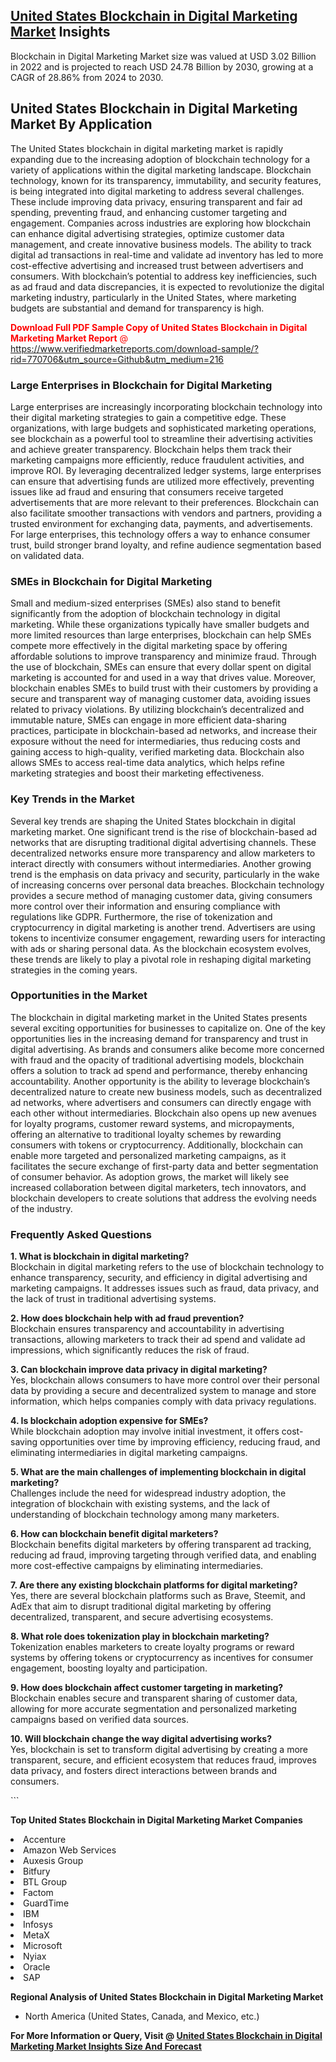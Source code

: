 <h2><a href="https://www.verifiedmarketreports.com/download-sample/?rid=770706&amp;utm_source=Github&amp;utm_medium=216" target="_blank">United States Blockchain in Digital Marketing Market</a> Insights</h2><p>Blockchain in Digital Marketing Market size was valued at USD 3.02 Billion in 2022 and is projected to reach USD 24.78 Billion by 2030, growing at a CAGR of 28.86% from 2024 to 2030.</p><p><h2>United States Blockchain in Digital Marketing Market By Application</h2><p>The United States blockchain in digital marketing market is rapidly expanding due to the increasing adoption of blockchain technology for a variety of applications within the digital marketing landscape. Blockchain technology, known for its transparency, immutability, and security features, is being integrated into digital marketing to address several challenges. These include improving data privacy, ensuring transparent and fair ad spending, preventing fraud, and enhancing customer targeting and engagement. Companies across industries are exploring how blockchain can enhance digital advertising strategies, optimize customer data management, and create innovative business models. The ability to track digital ad transactions in real-time and validate ad inventory has led to more cost-effective advertising and increased trust between advertisers and consumers. With blockchain’s potential to address key inefficiencies, such as ad fraud and data discrepancies, it is expected to revolutionize the digital marketing industry, particularly in the United States, where marketing budgets are substantial and demand for transparency is high. <p><span class=""><span style="color: #ff0000;"><strong>Download Full PDF Sample Copy of United States Blockchain in Digital Marketing Market Report</strong> @ </span><a href="https://www.verifiedmarketreports.com/download-sample/?rid=770706&amp;utm_source=Github&amp;utm_medium=216" target="_blank">https://www.verifiedmarketreports.com/download-sample/?rid=770706&amp;utm_source=Github&amp;utm_medium=216</a></span></p></p><h3>Large Enterprises in Blockchain for Digital Marketing</h3><p>Large enterprises are increasingly incorporating blockchain technology into their digital marketing strategies to gain a competitive edge. These organizations, with large budgets and sophisticated marketing operations, see blockchain as a powerful tool to streamline their advertising activities and achieve greater transparency. Blockchain helps them track their marketing campaigns more efficiently, reduce fraudulent activities, and improve ROI. By leveraging decentralized ledger systems, large enterprises can ensure that advertising funds are utilized more effectively, preventing issues like ad fraud and ensuring that consumers receive targeted advertisements that are more relevant to their preferences. Blockchain can also facilitate smoother transactions with vendors and partners, providing a trusted environment for exchanging data, payments, and advertisements. For large enterprises, this technology offers a way to enhance consumer trust, build stronger brand loyalty, and refine audience segmentation based on validated data.<h3>SMEs in Blockchain for Digital Marketing</h3><p>Small and medium-sized enterprises (SMEs) also stand to benefit significantly from the adoption of blockchain technology in digital marketing. While these organizations typically have smaller budgets and more limited resources than large enterprises, blockchain can help SMEs compete more effectively in the digital marketing space by offering affordable solutions to improve transparency and minimize fraud. Through the use of blockchain, SMEs can ensure that every dollar spent on digital marketing is accounted for and used in a way that drives value. Moreover, blockchain enables SMEs to build trust with their customers by providing a secure and transparent way of managing customer data, avoiding issues related to privacy violations. By utilizing blockchain’s decentralized and immutable nature, SMEs can engage in more efficient data-sharing practices, participate in blockchain-based ad networks, and increase their exposure without the need for intermediaries, thus reducing costs and gaining access to high-quality, verified marketing data. Blockchain also allows SMEs to access real-time data analytics, which helps refine marketing strategies and boost their marketing effectiveness.<h3>Key Trends in the Market</h3><p>Several key trends are shaping the United States blockchain in digital marketing market. One significant trend is the rise of blockchain-based ad networks that are disrupting traditional digital advertising channels. These decentralized networks ensure more transparency and allow marketers to interact directly with consumers without intermediaries. Another growing trend is the emphasis on data privacy and security, particularly in the wake of increasing concerns over personal data breaches. Blockchain technology provides a secure method of managing customer data, giving consumers more control over their information and ensuring compliance with regulations like GDPR. Furthermore, the rise of tokenization and cryptocurrency in digital marketing is another trend. Advertisers are using tokens to incentivize consumer engagement, rewarding users for interacting with ads or sharing personal data. As the blockchain ecosystem evolves, these trends are likely to play a pivotal role in reshaping digital marketing strategies in the coming years.<h3>Opportunities in the Market</h3><p>The blockchain in digital marketing market in the United States presents several exciting opportunities for businesses to capitalize on. One of the key opportunities lies in the increasing demand for transparency and trust in digital advertising. As brands and consumers alike become more concerned with fraud and the opacity of traditional advertising models, blockchain offers a solution to track ad spend and performance, thereby enhancing accountability. Another opportunity is the ability to leverage blockchain’s decentralized nature to create new business models, such as decentralized ad networks, where advertisers and consumers can directly engage with each other without intermediaries. Blockchain also opens up new avenues for loyalty programs, customer reward systems, and micropayments, offering an alternative to traditional loyalty schemes by rewarding consumers with tokens or cryptocurrency. Additionally, blockchain can enable more targeted and personalized marketing campaigns, as it facilitates the secure exchange of first-party data and better segmentation of consumer behavior. As adoption grows, the market will likely see increased collaboration between digital marketers, tech innovators, and blockchain developers to create solutions that address the evolving needs of the industry.<h3>Frequently Asked Questions</h3><p><strong>1. What is blockchain in digital marketing?</strong><br>Blockchain in digital marketing refers to the use of blockchain technology to enhance transparency, security, and efficiency in digital advertising and marketing campaigns. It addresses issues such as fraud, data privacy, and the lack of trust in traditional advertising systems.</p><p><strong>2. How does blockchain help with ad fraud prevention?</strong><br>Blockchain ensures transparency and accountability in advertising transactions, allowing marketers to track their ad spend and validate ad impressions, which significantly reduces the risk of fraud.</p><p><strong>3. Can blockchain improve data privacy in digital marketing?</strong><br>Yes, blockchain allows consumers to have more control over their personal data by providing a secure and decentralized system to manage and store information, which helps companies comply with data privacy regulations.</p><p><strong>4. Is blockchain adoption expensive for SMEs?</strong><br>While blockchain adoption may involve initial investment, it offers cost-saving opportunities over time by improving efficiency, reducing fraud, and eliminating intermediaries in digital marketing campaigns.</p><p><strong>5. What are the main challenges of implementing blockchain in digital marketing?</strong><br>Challenges include the need for widespread industry adoption, the integration of blockchain with existing systems, and the lack of understanding of blockchain technology among many marketers.</p><p><strong>6. How can blockchain benefit digital marketers?</strong><br>Blockchain benefits digital marketers by offering transparent ad tracking, reducing ad fraud, improving targeting through verified data, and enabling more cost-effective campaigns by eliminating intermediaries.</p><p><strong>7. Are there any existing blockchain platforms for digital marketing?</strong><br>Yes, there are several blockchain platforms such as Brave, Steemit, and AdEx that aim to disrupt traditional digital marketing by offering decentralized, transparent, and secure advertising ecosystems.</p><p><strong>8. What role does tokenization play in blockchain marketing?</strong><br>Tokenization enables marketers to create loyalty programs or reward systems by offering tokens or cryptocurrency as incentives for consumer engagement, boosting loyalty and participation.</p><p><strong>9. How does blockchain affect customer targeting in marketing?</strong><br>Blockchain enables secure and transparent sharing of customer data, allowing for more accurate segmentation and personalized marketing campaigns based on verified data sources.</p><p><strong>10. Will blockchain change the way digital advertising works?</strong><br>Yes, blockchain is set to transform digital advertising by creating a more transparent, secure, and efficient ecosystem that reduces fraud, improves data privacy, and fosters direct interactions between brands and consumers.</p>```</p><p><strong>Top United States Blockchain in Digital Marketing Market Companies</strong></p><div data-test-id=""><p><li>Accenture</li><li> Amazon Web Services</li><li> Auxesis Group</li><li> Bitfury</li><li> BTL Group</li><li> Factom</li><li> GuardTime</li><li> IBM</li><li> Infosys</li><li> MetaX</li><li> Microsoft</li><li> Nyiax</li><li> Oracle</li><li> SAP</li></p><div><strong>Regional Analysis of&nbsp;United States Blockchain in Digital Marketing Market</strong></div><ul><li dir="ltr"><p dir="ltr">North America&nbsp;(United States, Canada, and Mexico, etc.)</p></li></ul><p><strong>For More Information or Query, Visit @&nbsp;</strong><strong><a href="https://www.verifiedmarketreports.com/product/blockchain-in-digital-marketing-market/?utm_source=Github&amp;utm_medium=216" target="_blank">United States Blockchain in Digital Marketing Market Insights Size And Forecast</a></strong></p></div>
